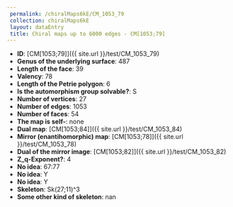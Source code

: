 ```yaml
--- 
 permalink: /chiralMaps6kE/CM_1053_79 
 collection: chiralMaps6kE
 layout: dataEntry
 title: Chiral maps up to 6000 edges - CM[1053;79]
---
```


- **ID**: [CM[1053;79]]({{ site.url }}/test/CM_1053_79)
- **Genus of the underlying surface**: 487
- **Length of the face**: 39
- **Valency**: 78
- **Length of the Petrie polygon**: 6
- **Is the automorphism group solvable?**: S
- **Number of vertices**: 27
- **Number of edges**: 1053
- **Number of faces**: 54
- **The map is self-**: none
- **Dual map**: [CM[1053;84]]({{ site.url }}/test/CM_1053_84)
- **Mirror (enantihomorphic) map**: [CM[1053;78]]({{ site.url }}/test/CM_1053_78)
- **Dual of the mirror image**: [CM[1053;82]]({{ site.url }}/test/CM_1053_82)
- **Z_q-Exponent?**: 4
- **No idea**:  67:77
- **No idea**: Y
- **No idea**: Y
- **Skeleton**: Sk(27;11)^3
- **Some other kind of skeleton**: nan
